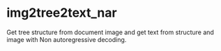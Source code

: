 # img2tree2text_nar
Get tree structure from document image and get text from structure and image with Non autoregressive decoding.
